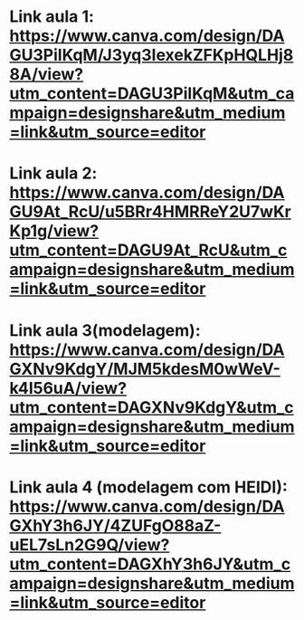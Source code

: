 
# Link aula 1: https://www.canva.com/design/DAGU3PilKqM/J3yq3IexekZFKpHQLHj88A/view?utm_content=DAGU3PilKqM&utm_campaign=designshare&utm_medium=link&utm_source=editor


# Link aula 2: https://www.canva.com/design/DAGU9At_RcU/u5BRr4HMRReY2U7wKrKp1g/view?utm_content=DAGU9At_RcU&utm_campaign=designshare&utm_medium=link&utm_source=editor

# Link aula 3(modelagem): https://www.canva.com/design/DAGXNv9KdgY/MJM5kdesM0wWeV-k4I56uA/view?utm_content=DAGXNv9KdgY&utm_campaign=designshare&utm_medium=link&utm_source=editor

# Link aula 4 (modelagem com HEIDI): https://www.canva.com/design/DAGXhY3h6JY/4ZUFgO88aZ-uEL7sLn2G9Q/view?utm_content=DAGXhY3h6JY&utm_campaign=designshare&utm_medium=link&utm_source=editor
